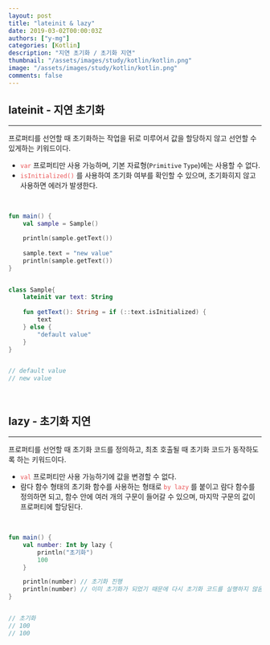 ```yaml
---
layout: post
title: "lateinit & lazy"
date: 2019-03-02T00:00:03Z
authors: ["y-mg"]
categories: [Kotlin]
description: "지연 초기화 / 초기화 지연"
thumbnail: "/assets/images/study/kotlin/kotlin.png"
image: "/assets/images/study/kotlin/kotlin.png"
comments: false
---
```


## lateinit - 지연 초기화
***
프로퍼티를 선언할 때 초기화하는 작업을 뒤로 미루어서 값을 할당하지 않고 선언할 수 있게하는 키워드이다.
- <code style="color: #eb5657;">var</code> 프로퍼티만 사용 가능하며, 기본 자료형(`Primitive` `Type`)에는 사용할 수 없다.
- <code style="color: #eb5657;">isInitialized()</code> 를 사용하여 초기화 여부를 확인할 수 있으며, 초기화히지 않고 사용하면 에러가 발생한다.
<br/>

```kotlin
fun main() {
    val sample = Sample()

    println(sample.getText())
    
    sample.text = "new value"
    println(sample.getText())
}


class Sample{
    lateinit var text: String
    
    fun getText(): String = if (::text.isInitialized) {
        text
    } else {
        "default value"
    }
}


// default value
// new value
```
<br/>



## lazy - 초기화 지연
***
프로퍼티를 선언할 때 초기화 코드를 정의하고, 최초 호출될 때 초기화 코드가 동작하도록 하는 키워드이다.
- <code style="color: #eb5657;">val</code> 프로퍼티만 사용 가능하기에 값을 변경할 수 없다.
- 람다 함수 형태의 초기화 함수를 사용하는 형태로 <code style="color: #eb5657;">by lazy</code> 를 붙이고 람다 함수를 정의하면 되고, 함수 안에 여러 개의 구문이 들어갈 수 있으며, 마지막 구문의 값이 프로퍼티에 할당된다.
<br/>

```kotlin
fun main() {
    val number: Int by lazy {
        println("초기화")
        100
    }

    println(number) // 초기화 진행
    println(number) // 이미 초기화가 되었기 때문에 다시 초기화 코드를 실행하지 않음
}


// 초기화
// 100
// 100
```
